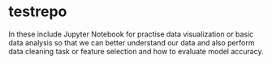 # testrepo
In these include Jupyter Notebook for practise data visualization or basic data analysis so that we can better understand our data and also perform data cleaning task or feature selection and how to evaluate model accuracy.
